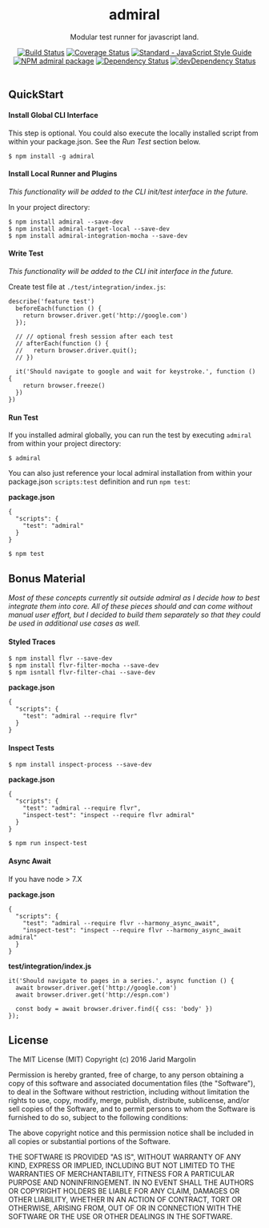<h1 align="center">admiral</h1>
<div align="center">
  <p>Modular test runner for javascript land.</p>
  <div>
  <a href="https://travis-ci.org/admiraljs/admiral"><img src="https://travis-ci.org/admiraljs/admiral.svg?branch=master" alt="Build Status"></a>
  <a href="https://coveralls.io/github/admiraljs/admiral?branch=master"><img src="https://coveralls.io/repos/github/admiraljs/admiral/badge.svg?branch=master" alt="Coverage Status"></a>
  <a href="http://standardjs.com/"><img src="https://img.shields.io/badge/code%20style-standard-brightgreen.svg" alt="Standard - JavaScript Style Guide"></a>
  </div>
  <div>
  <a href="https://npmjs.org/package/admiral"><img src="https://img.shields.io/npm/v/admiral.svg" alt="NPM admiral package"></a>
  <a href="https://david-dm.org/admiraljs/admiral"><img src="https://david-dm.org/admiraljs/admiral.svg" alt="Dependency Status"></a>
  <a href="https://david-dm.org/admiraljs/admiral#info=devDependencies"><img src="https://david-dm.org/admiraljs/admiral/dev-status.svg" alt="devDependency Status"></a>
  </div>
</div>
<br>

## QuickStart

#### Install Global CLI Interface

This step is optional. You could also execute the locally installed script from within your package.json. See the *Run Test* section below.

```
$ npm install -g admiral
```

#### Install Local Runner and Plugins

*This functionality will be added to the CLI init/test interface in the future.*

In your project directory:

```
$ npm install admiral --save-dev
$ npm install admiral-target-local --save-dev
$ npm install admiral-integration-mocha --save-dev
```

#### Write Test

*This functionality will be added to the CLI init interface in the future.*

Create test file at `./test/integration/index.js`:

```
describe('feature test')
  beforeEach(function () {
    return browser.driver.get('http://google.com')
  });

  // // optional fresh session after each test
  // afterEach(function () {
  //   return browser.driver.quit();
  // })

  it('Should navigate to google and wait for keystroke.', function () {
    return browser.freeze()
  })
})
```

#### Run Test

If you installed admiral globally, you can run the test by executing `admiral` from within your project directory:

```
$ admiral
```

You can also just reference your local admiral installation from within your package.json `scripts:test` definition and run `npm test`:

**package.json**

```
{
  "scripts": {
    "test": "admiral"
  }
}
```

```
$ npm test
```

## Bonus Material

*Most of these concepts currently sit outside admiral as I decide how to best integrate them into core. All of these pieces should and can come without manual user effort, but I decided to build them separately so that they could be used in additional use cases as well.*

#### Styled Traces

```
$ npm install flvr --save-dev
$ npm install flvr-filter-mocha --save-dev
$ npm isntall flvr-filter-chai --save-dev
```

**package.json**

```
{
  "scripts": {
    "test": "admiral --require flvr"
  }
}
```

#### Inspect Tests

```
$ npm install inspect-process --save-dev
```

**package.json**

```
{
  "scripts": {
    "test": "admiral --require flvr",
    "inspect-test": "inspect --require flvr admiral"
  }
}
```

```
$ npm run inspect-test
```

#### Async Await

If you have node > 7.X

**package.json**

```
{
  "scripts": {
    "test": "admiral --require flvr --harmony_async_await",
    "inspect-test": "inspect --require flvr --harmony_async_await admiral"
  }
}
```

**test/integration/index.js**

```
it('Should navigate to pages in a series.', async function () {
  await browser.driver.get('http://google.com')
  await browser.driver.get('http://espn.com')

  const body = await browser.driver.find({ css: 'body' })
});
```

## License

The MIT License (MIT) Copyright (c) 2016 Jarid Margolin

Permission is hereby granted, free of charge, to any person obtaining a copy of this software and associated documentation files (the "Software"), to deal in the Software without restriction, including without limitation the rights to use, copy, modify, merge, publish, distribute, sublicense, and/or sell copies of the Software, and to permit persons to whom the Software is furnished to do so, subject to the following conditions:

The above copyright notice and this permission notice shall be included in all copies or substantial portions of the Software.

THE SOFTWARE IS PROVIDED "AS IS", WITHOUT WARRANTY OF ANY KIND, EXPRESS OR IMPLIED, INCLUDING BUT NOT LIMITED TO THE WARRANTIES OF MERCHANTABILITY, FITNESS FOR A PARTICULAR PURPOSE AND NONINFRINGEMENT. IN NO EVENT SHALL THE AUTHORS OR COPYRIGHT HOLDERS BE LIABLE FOR ANY CLAIM, DAMAGES OR OTHER LIABILITY, WHETHER IN AN ACTION OF CONTRACT, TORT OR OTHERWISE, ARISING FROM, OUT OF OR IN CONNECTION WITH THE SOFTWARE OR THE USE OR OTHER DEALINGS IN THE SOFTWARE.
